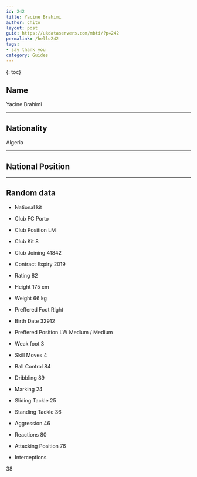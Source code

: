 ```yaml
---
id: 242
title: Yacine Brahimi
author: chito
layout: post
guid: https://ukdataservers.com/mbti/?p=242
permalink: /hello242
tags:
- say thank you
category: Guides
---
```



{: toc}

## Name  
Yacine Brahimi 

* * *

## Nationality  
Algeria 

* * *

## National Position 

* * *

## Random data 

  * National kit 
  * Club 
FC Porto 

  * Club Position 
LM 

  * Club Kit 
8 

  * Club Joining 
41842 

  * Contract Expiry 
2019 

  * Rating 
82 

  * Height 
175 cm 

  * Weight 
66 kg 

  * Preffered Foot 
Right 

  * Birth Date 
32912 

  * Preffered Position 
LW Medium / Medium 

  * Weak foot 
3 

  * Skill Moves 
4 

  * Ball Control 
84 

  * Dribbling 
89 

  * Marking 
24 

  * Sliding Tackle 
25 

  * Standing Tackle 
36 

  * Aggression 
46 

  * Reactions 
80 

  * Attacking Position 
76 

  * Interceptions 

38